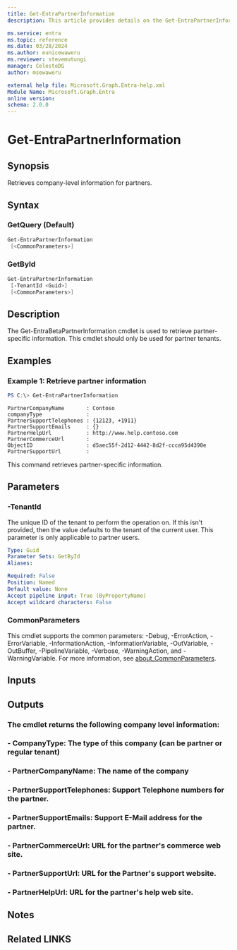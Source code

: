 ```yaml
---
title: Get-EntraPartnerInformation
description: This article provides details on the Get-EntraPartnerInformation command.

ms.service: entra
ms.topic: reference
ms.date: 03/28/2024
ms.author: eunicewaweru
ms.reviewer: stevemutungi
manager: CelesteDG
author: msewaweru

external help file: Microsoft.Graph.Entra-help.xml
Module Name: Microsoft.Graph.Entra
online version:
schema: 2.0.0
---
```


# Get-EntraPartnerInformation

## Synopsis
Retrieves company-level information for partners.

## Syntax

### GetQuery (Default)
```powershell
Get-EntraPartnerInformation 
 [<CommonParameters>]
```

### GetById
```powershell
Get-EntraPartnerInformation 
 [-TenantId <Guid>] 
 [<CommonParameters>]
```

## Description
The Get-EntraBetaPartnerInformation cmdlet is used to retrieve partner-specific information.
This cmdlet should only be used for partner tenants.

## Examples

### Example 1: Retrieve partner information
```powershell
PS C:\> Get-EntraPartnerInformation
```

```output
PartnerCompanyName       : Contoso
companyType              :
PartnerSupportTelephones : {12123, +1911}
PartnerSupportEmails     : {}
PartnerHelpUrl           : http://www.help.contoso.com
PartnerCommerceUrl       :
ObjectID                 : d5aec55f-2d12-4442-8d2f-ccca95d4390e
PartnerSupportUrl        :
```

This command retrieves partner-specific information.

## Parameters

### -TenantId
The unique ID of the tenant to perform the operation on.
If this isn't provided, then the value defaults to the tenant of the current user.
This parameter is only applicable to partner users.

```yaml
Type: Guid
Parameter Sets: GetById
Aliases:

Required: False
Position: Named
Default value: None
Accept pipeline input: True (ByPropertyName)
Accept wildcard characters: False
```

### CommonParameters
This cmdlet supports the common parameters: -Debug, -ErrorAction, -ErrorVariable, -InformationAction, -InformationVariable, -OutVariable, -OutBuffer, -PipelineVariable, -Verbose, -WarningAction, and -WarningVariable. For more information, see [about_CommonParameters](https://go.microsoft.com/fwlink/?LinkID=113216).

## Inputs

## Outputs

### The cmdlet returns the following company level information:
### - CompanyType: The type of this company (can be partner or regular tenant)
### - PartnerCompanyName: The name of the company
### - PartnerSupportTelephones: Support Telephone numbers for the partner.
### - PartnerSupportEmails: Support E-Mail address for the partner.
### - PartnerCommerceUrl: URL for the partner's commerce web site.
### - PartnerSupportUrl: URL for the Partner's support website.
### - PartnerHelpUrl: URL for the partner's help web site.
## Notes

## Related LINKS
